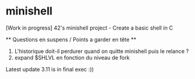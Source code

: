 # minishell
[Work in progress] 42's minishell project - Create a basic shell in C

** Questions en suspens / Points a garder en tête **
1. L'historique doit-il perdurer quand on quitte minishell puis le relance ?
2. expand $SHLVL en fonction du niveau de fork


Latest update 3.11 is in final exec :))
